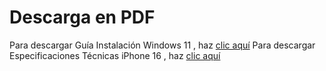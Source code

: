 # Descarga en PDF

Para descargar Guía Instalación Windows 11 , haz [clic aquí](Guía_Instalación_Windows_11.pdf)
Para descargar Especificaciones Técnicas iPhone 16 , haz [clic aquí](Especificaciones_Técnicas_iPhone_16.pdf)
